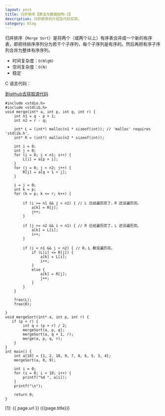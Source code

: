 ```yaml
---
layout: post
title: 归并排序【算法与数据结构-2】
description: 归并排序的介绍及代码实现。
category: blog
---
```


归并排序（`Merge Sort`）是将两个（或两个以上）有序表合并成一个新的有序表，即把待排序序列分为若干个子序列，每个子序列是有序的。然后再把有序子序列合并为整体有序序列。

- 时间复杂度：`O(NlgN)`
- 空间复杂度：`O(N)`
- 稳定

C 语言代码：

[到github去获取源代码](https://github.com/samirchen/algorithms/blob/master/sort/mergeSort.c)

	#include <stdio.h>
	#include <stdlib.h>
	void merge(int* a, int p, int q, int r) {
	    int n1 = q - p + 1;
	    int n2 = r - q;
	 
	    int* L = (int*) malloc(n1 * sizeof(int)); // 'malloc' requires 'stdlib.h'.
	    int* R = (int*) malloc(n2 * sizeof(int));
	 
	    int i = 0;
	    int j = 0;
	    for (i = 0; i < n1; i++) {
	        L[i] = a[p + i];
	    }
	    for (j = 0; j < n2; j++) {
	        R[j] = a[q + 1 + j];
	    }
	 
	    i = j = 0;
	    int k = p;
	    for (k = p; k <= r; k++) {
	 
	        if (i >= n1 && j < n2) { // L 已经遍历完了，R 还没遍历完。
	            a[k] = R[j];
	            j++;
	        }
	 
	        if (j >= n2 && i < n1) { // R 已经遍历完了，L 还没遍历完。
	            a[k] = L[i];
	            i++;
	        }
	 
	        if (i < n1 && j < n2) { // R，L 都没遍历完。
	            if (L[i] <= R[j]) {
	                a[k] = L[i];
	                i++;
	            }
	            else {
	                a[k] = R[j];
	                j++;
	            }
	        }
	    }
	 
	    free(L);
	    free(R);
	 
	}
	void mergeSort(int* a, int p, int r) {
	   if (p < r) {
	        int q = (p + r) / 2;
	        mergeSort(a, p, q);
	        mergeSort(a, q + 1, r);
	        merge(a, p, q, r);
	    }
	}
	int main() {
	    int a[10] = {1, 2, 10, 9, 7, 8, 6, 5, 3, 4};
	    mergeSort(a, 0, 9);
	 
	    int i = 0;
	    for (i = 0; i < 10; i++) {
	        printf("%d ", a[i]);
	    }
	    printf("\n");
	 
	    return 0;
	}


[SamirChen]: http://www.samirchen.com "SamirChen"
[1]: {{ page.url }} ({{page.title}})